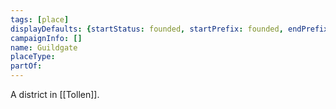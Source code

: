 ```yaml
---
tags: [place]
displayDefaults: {startStatus: founded, startPrefix: founded, endPrefix: destroyed, endStatus: destroyed}
campaignInfo: []
name: Guildgate
placeType:
partOf:
---
```


A district in [[Tollen]]. 